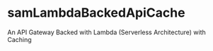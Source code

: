# samLambdaBackedApiCache
An API Gateway Backed with Lambda (Serverless Architecture) with Caching 
